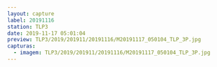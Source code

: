 ```yaml
---
layout: capture
label: 20191116
station: TLP3
date: 2019-11-17 05:01:04
preview: TLP3/2019/201911/20191116/M20191117_050104_TLP_3P.jpg
capturas:
  - imagem: TLP3/2019/201911/20191116/M20191117_050104_TLP_3P.jpg
---
```

